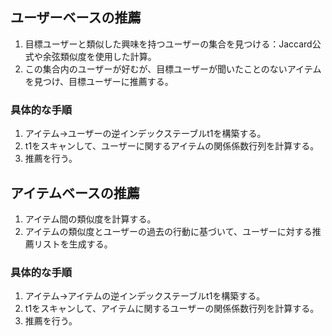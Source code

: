 ## ユーザーベースの推薦
1. 目標ユーザーと類似した興味を持つユーザーの集合を見つける：Jaccard公式や余弦類似度を使用した計算。
2. この集合内のユーザーが好むが、目標ユーザーが聞いたことのないアイテムを見つけ、目標ユーザーに推薦する。

### 具体的な手順
1. アイテム→ユーザーの逆インデックステーブルt1を構築する。
2. t1をスキャンして、ユーザーに関するアイテムの関係係数行列を計算する。
3. 推薦を行う。

## アイテムベースの推薦
1. アイテム間の類似度を計算する。
2. アイテムの類似度とユーザーの過去の行動に基づいて、ユーザーに対する推薦リストを生成する。

### 具体的な手順
1. アイテム→アイテムの逆インデックステーブルt1を構築する。
2. t1をスキャンして、アイテムに関するユーザーの関係係数行列を計算する。
3. 推薦を行う。
